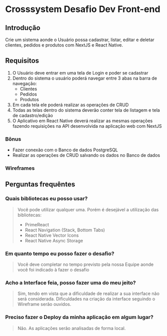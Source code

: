 # Crosssystem Desafio Dev Front-end

## Introdução
Crie um sistema aonde o Usuário possa cadastrar, listar, editar e deletar clientes, pedidos e produtos com NextJS e React Native.

## Requisitos
1. O Usuário deve entrar em uma tela de Login e poder se cadastrar
2. Dentro do sistema o usuário poderá navegar entre 3 abas na barra de navegação:
   - Clientes
   - Pedidos
   - Produtos
3. Em cada tela ele poderá realizar as operações de CRUD
4. Todas as telas dentro do sistema deverão conter tela de listagem e tela de cadastro/edição
5. O Aplicativo em React Native deverá realizar as mesmas operações fazendo requisições na API desenvolvida na aplicação web com NextJS

### Bônus
- Fazer conexão com o Banco de dados PostgreSQL
- Realizar as operações de CRUD salvando os dados no Banco de dados

### Wireframes

## Perguntas frequêntes
### Quais bibliotecas eu posso usar?
> Você pode utilizar qualquer uma. Porém é desejável a utilização das bibliotecas:
>  - PrimeReact
>  - React Navigation (Stack, Bottom Tabs)
>  - React Native Vector Icons
>  - React Native Async Storage
### Em quanto tempo eu posso fazer o desafio?
> Você deve completar no tempo previsto pela nossa Equipe aonde você foi indicado à fazer o desafio
### Acho a Interface feia, posso fazer uma do meu jeito?
> Sim, tendo em vista que a dificuldade de realizar a sua interface não será considerada. Dificuldades na criação da interface seguindo o Wireframe serão ouvidos.
### Preciso fazer o Deploy da minha aplicação em algum lugar?
> Não. As aplicações serão analisadas de forma local.
